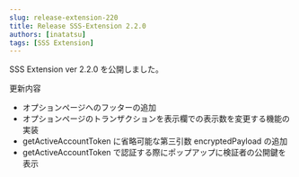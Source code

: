 ```yaml
---
slug: release-extension-220
title: Release SSS-Extension 2.2.0
authors: [inatatsu]
tags: [SSS Extension]
---
```


SSS Extension ver 2.2.0 を公開しました。

更新内容

- オプションページへのフッターの追加
- オプションページのトランザクションを表示欄での表示数を変更する機能の実装
- getActiveAccountToken に省略可能な第三引数 encryptedPayload の追加
- getActiveAccountToken で認証する際にポップアップに検証者の公開鍵を表示
